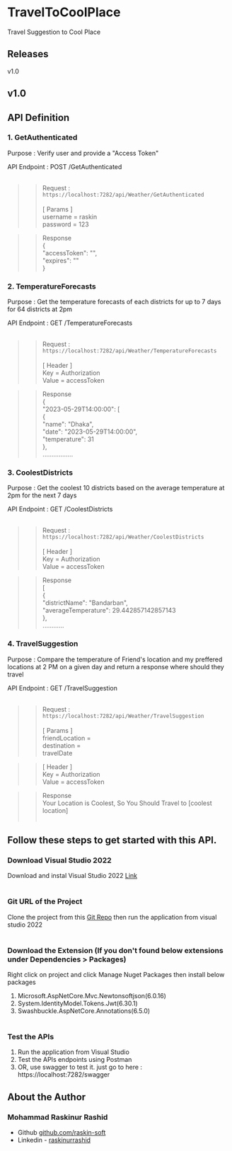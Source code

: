 # TravelToCoolPlace
Travel Suggestion to Cool Place

## Releases
v1.0

## v1.0

## API Definition
### 1. GetAuthenticated
Purpose : Verify user and provide a "Access Token"</br>

API Endpoint : POST /GetAuthenticated </br></br>
>> Request : ``` https://localhost:7282/api/Weather/GetAuthenticated ``` </br></br>
[ Params ]</br>
username = raskin</br>
password = 123</br>

>> Response</br>
{</br>
    "accessToken": "",</br>
    "expires": ""</br>
}</br>

### 2. TemperatureForecasts
Purpose : Get the temperature forecasts of each districts for up to 7 days for 64 districts at 2pm</br>

API Endpoint : GET /TemperatureForecasts </br></br>
>> Request : ``` https://localhost:7282/api/Weather/TemperatureForecasts ``` </br></br>
[ Header ]</br>
Key = Authorization</br>
Value = accessToken</br>

>> Response</br>
{</br>
    "2023-05-29T14:00:00": [</br>
        {</br>
            "name": "Dhaka",</br>
            "date": "2023-05-29T14:00:00",</br>
            "temperature": 31</br>
        },</br>
        .................</br>

### 3. CoolestDistricts
Purpose : Get the coolest 10 districts based on the average temperature at 2pm for the next 7 days</br>

API Endpoint : GET /CoolestDistricts </br></br>
>> Request : ``` https://localhost:7282/api/Weather/CoolestDistricts ``` </br></br>
[ Header ]</br>
Key = Authorization</br>
Value = accessToken</br>

>> Response</br>
[</br>
    {</br>
        "districtName": "Bandarban",</br>
        "averageTemperature": 29.442857142857143</br>
    },</br>
    ............</br>

### 4. TravelSuggestion
Purpose : Compare the temperature of Friend's location and my preffered locations at 2 PM on a given day and return a response where should they travel</br>

API Endpoint : GET /TravelSuggestion </br></br>
>> Request : ``` https://localhost:7282/api/Weather/TravelSuggestion ``` </br></br>
[ Params ]</br>
friendLocation = </br>
destination = </br>
travelDate</br>

>> [ Header ]</br>
Key = Authorization</br>
Value = accessToken</br>

>> Response</br>
Your Location is Coolest, So You Should Travel to [coolest location] </br></br>

## Follow these steps to get started with this API.</br>

### Download Visual Studio 2022
Download and instal Visual Studio 2022 [Link](https://visualstudio.microsoft.com/vs/community/) </br></br>

### Git URL of the Project
Clone the project from this [Git Repo](https://github.com/raskin-soft/TravelToCoolPlace.git) then run the application from visual studio 2022 </br></br>

### Download the Extension (If you don't found below extensions under Dependencies > Packages)
Right click on project and click Manage Nuget Packages then install below packages
1. Microsoft.AspNetCore.Mvc.Newtonsoftjson(6.0.16)
2. System.IdentityModel.Tokens.Jwt(6.30.1)
3. Swashbuckle.AspNetCore.Annotations(6.5.0) </br></br>

### Test the APIs
1. Run the application from Visual Studio
2. Test the APIs endpoints using Postman
3. OR, use swagger to test it. just go to here : https://localhost:7282/swagger


## About the Author
### Mohammad Raskinur Rashid
- Github [github.com/raskin-soft](https://github.com/raskin-soft)
- Linkedin - [raskinurrashid](https://www.linkedin.com/in/raskinurrashid/)
